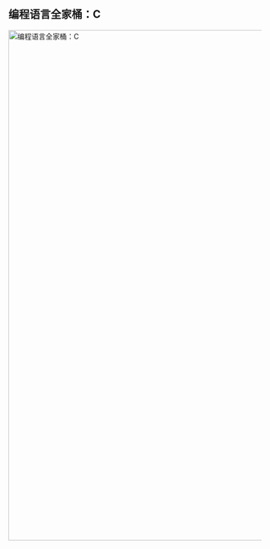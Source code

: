 ## 编程语言全家桶：C
<img width="1016" alt="编程语言全家桶：C" src="https://github.com/ineyee/C/assets/16254545/732f792b-5822-4f7d-bab8-a3255a2503d8">

